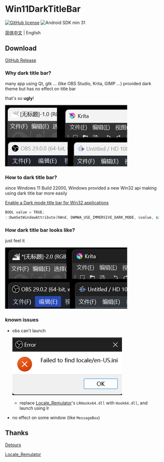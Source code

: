 # Win11DarkTitleBar

[![GitHub license](https://img.shields.io/github/license/duzhaokun123/Win11DarkTitleBar?style=flat-square)](https://github.com/duzhaokun123/Win11DarkTitleBar/blob/main/LICENSE)
![Android SDK min 31](https://img.shields.io/badge/Windows-11-blue?style=flat-square&logo=windows11)

[简体中文](README_zh_CN.md) | English

## Download

[GitHub Release](https://github.com/duzhaokun123/Win11DarkTitleBar/releases)

### Why dark title bar?

many app using Qt, gtk ... (like OBS Studio, Krita, GIMP ...) provided dark theme but has no effect on title bar

that's so **ugly**!

![so light](arts/light.png)

### How to dark title bar?

since Windows 11 Build 22000, Windows provided a new Win32 api making using dark title bar more easily

[Enable a Dark mode title bar for Win32 applications](https://learn.microsoft.com/en-us/windows/apps/desktop/modernize/apply-windows-themes#enable-a-dark-mode-title-bar-for-win32-applications)

```c++
BOOL value = TRUE;
::DwmSetWindowAttribute(hWnd, DWMWA_USE_IMMERSIVE_DARK_MODE, &value, sizeof(value));
```

### How dark title bar looks like?

just feel it

![so dark](arts/dark.png)

### known issues

- obs can't launch
  
  ![obs](arts/obs.png)
  - replace [Locale_Remulator](https://github.com/InWILL/Locale_Remulator)'s `LRHookx64.dll` with `Hook64.dll`, and launch using lr

- no effect on some window (like `MessageBox`)

## Thanks

[Detours](https://github.com/microsoft/Detours)

[Locale_Remulator](https://github.com/InWILL/Locale_Remulator)
